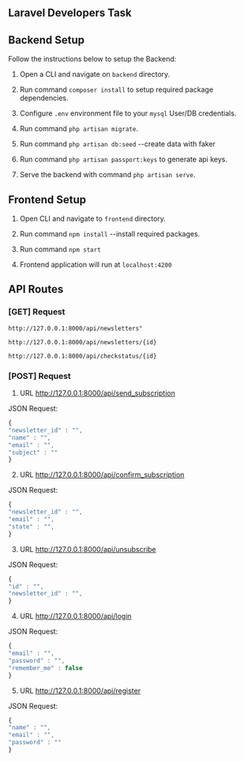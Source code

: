 ## Laravel Developers Task


## Backend Setup
Follow the instructions below to setup the Backend:

1. Open a CLI and navigate on `backend` directory.

2. Run command `composer install` to setup required package dependencies.

3. Configure `.env` environment file to your `mysql` User/DB credentials.

4. Run command `php artisan migrate`.

5. Run command `php artisan db:seed` --create data with faker

6. Run command `php artisan passport:keys` to generate api keys.

7. Serve the backend with command `php artisan serve`.


## Frontend Setup

1. Open CLI and navigate to `frontend` directory.

2. Run command `npm install` --install required packages.

3. Run command `npm start`

4. Frontend application will run at `localhost:4200`

## API Routes

### [GET] Request
```
http://127.0.0.1:8000/api/newsletters"
```
```
http://127.0.0.1:8000/api/newsletters/{id}
```
```
http://127.0.0.1:8000/api/checkstatus/{id}
```

### [POST] Request

1. URL http://127.0.0.1:8000/api/send_subscription

JSON Request:
```js
{
"newsletter_id" : "",
"name" : "",
"email" : "",
"subject" : ""
}
```




2. URL http://127.0.0.1:8000/api/confirm_subscription

JSON Request:
```js
{
"newsletter_id" : "",
"email" : "",
"state" : "",
}
```



3. URL http://127.0.0.1:8000/api/unsubscribe

JSON Request:
```js
{
"id" : "",
"newsletter_id" : "",
}
```



4. URL http://127.0.0.1:8000/api/login

JSON Request:
```js
{
"email" : "",
"password" : "",
"remember_me" : false
}
```



5. URL http://127.0.0.1:8000/api/register

JSON Request:
```js
{
"name" : "",
"email" : "",
"password" : ""
}
```